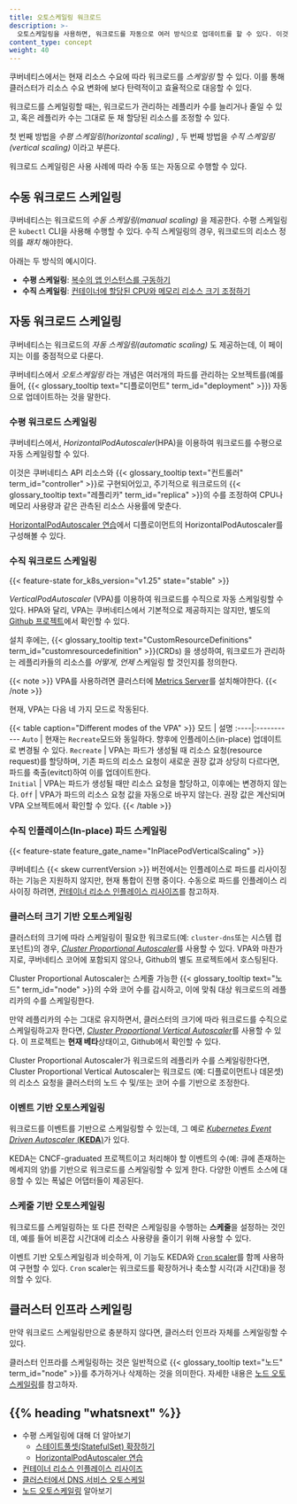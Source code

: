 ```yaml
---
title: 오토스케일링 워크로드
description: >-
  오토스케일링을 사용하면, 워크로드를 자동으로 여러 방식으로 업데이트를 할 수 있다. 이것은 클러스터가 리소스 요청에 좀 더 유연하고 효율적으로 반응하게 해준다.
content_type: concept
weight: 40
---
```


<!-- overview -->

쿠버네티스에서는 현재 리소스 수요에 따라 워크로드를 _스케일링_ 할 수 있다.
이를 통해 클러스터가 리소스 수요 변화에 보다 탄력적이고 효율적으로 대응할 수 있다.

워크로드를 스케일링할 때는, 워크로드가 관리하는 레플리카 수를 늘리거나 줄일 수 있고, 혹은 레플리카 수는 그대로 둔 채 할당된
리소스를 조정할 수 있다.

첫 번째 방법을 _수평 스케일링(horizontal scaling)_ , 두 번째 방법을 _수직 스케일링(vertical scaling)_ 
이라고 부른다.

워크로드 스케일링은 사용 사례에 따라 수동 또는 자동으로 수행할 수 있다.

<!-- body -->

## 수동 워크로드 스케일링

쿠버네티스는 워크로드의 _수동 스케일링(manual scaling)_ 을 제공한다. 수평 스케일링은
`kubectl` CLI을 사용해 수행할 수 있다.
수직 스케일링의 경우, 워크로드의 리소스 정의를 _패치_ 해야한다.

아래는 두 방식의 예시이다.

- **수평 스케일링**: [복수의 앱 인스턴스를 구동하기](/ko/docs/tutorials/kubernetes-basics/scale/scale-intro/)
- **수직 스케일링**: [컨테이너에 할당된 CPU와 메모리 리소스 크기 조정하기](/docs/tasks/configure-pod-container/resize-container-resources)

## 자동 워크로드 스케일링

쿠버네티스는 워크로드의 _자동 스케일링(automatic scaling)_ 도 제공하는데, 이 페이지는 이를 중점적으로 다룬다.

쿠버네티스에서 _오토스케일링_ 라는 개념은 여러개의 파드를 관리하는 오브젝트를(예를 들어, 
{{< glossary_tooltip text="디플로이먼트" term_id="deployment" >}}) 
자동으로 업데이트하는 것을 말한다.

### 수평 워크로드 스케일링

쿠버네티스에서, _HorizontalPodAutoscaler_(HPA)을 이용하여 워크로드를 수평으로 자동 스케일링할 수 있다.

이것은 쿠버네티스 API 리소스와 {{< glossary_tooltip text="컨트롤러" term_id="controller" >}}로
구현되어있고, 주기적으로 워크로드의 {{< glossary_tooltip text="레플리카" term_id="replica" >}}의 수를 조정하여
CPU나 메모리 사용량과 같은 관측된 리소스 사용률에 맞춘다.

[HorizontalPodAutoscaler 연습](/ko/docs/tasks/run-application/horizontal-pod-autoscale-walkthrough)에서 디플로이먼트의 HorizontalPodAutoscaler를 구성해볼 수 있다.

### 수직 워크로드 스케일링

{{< feature-state for_k8s_version="v1.25" state="stable" >}}

_VerticalPodAutoscaler_ (VPA)를 이용하여 워크로드를 수직으로 자동 스케일링할 수 있다.
HPA와 달리, VPA는 쿠버네티스에서 기본적으로 제공하지는 않지만, 별도의 
[Github 프로젝트](https://github.com/kubernetes/autoscaler/tree/9f87b78df0f1d6e142234bb32e8acbd71295585a/vertical-pod-autoscaler)에서 확인할 수 있다.

설치 후에는, {{< glossary_tooltip text="CustomResourceDefinitions" term_id="customresourcedefinition" >}}(CRDs) 을 생성하여,
워크로드가 관리하는 레플리카들의 리소스를 _어떻게_, _언제_ 스케일링 할 것인지를 정의한다.

{{< note >}}
VPA를 사용하려면 클러스터에
[Metrics Server](https://github.com/kubernetes-sigs/metrics-server)를 설치해야한다.
{{< /note >}}

현재, VPA는 다음 네 가지 모드로 작동된다.

{{< table caption="Different modes of the VPA" >}}
모드 | 설명
:----|:-----------
`Auto` | 현재는 `Recreate`모드와 동일하다. 향후에 인플레이스(in-place) 업데이트로 변경될 수 있다.
`Recreate` | VPA는 파드가 생성될 때 리소스 요청(resource request)를 할당하며, 기존 파드의 리소스 요청이 새로운 권장 값과 상당히 다르다면, 파드를 축출(evitct)하여 이를 업데이트한다.  
`Initial` | VPA는 파드가 생성될 때만 리소스 요청을 할당하고, 이후에는 변경하지 않는다.
`Off` | VPA가 파드의 리소스 요청 값을 자동으로 바꾸지 않는다. 권장 값은 계산되며 VPA 오브젝트에서 확인할 수 있다.
{{< /table >}}

### 수직 인플레이스(In-place) 파드 스케일링

{{< feature-state feature_gate_name="InPlacePodVerticalScaling" >}}

쿠버네티스 {{< skew currentVersion >}} 버전에서는 인플레이스로 파드를 리사이징하는 기능은 지원하지 않지만,
현재 통합이 진행 중이다.
수동으로 파드를 인플레이스 리사이징 하려면, [컨테이너 리소스 인플레이스 리사이즈](/docs/tasks/configure-pod-container/resize-container-resources/)를 참고하자.

### 클러스터 크기 기반 오토스케일링

클러스터의 크기에 따라 스케일링이 필요한 워크로드(예: `cluster-dns`또는 시스템 컴포넌트)의 경우,
[_Cluster Proportional Autoscaler_](https://github.com/kubernetes-sigs/cluster-proportional-autoscaler)를
사용할 수 있다.
VPA와 마찬가지로, 쿠버네티스 코어에 포함되지 않으나,
Github의 별도 프로젝트에서 호스팅된다.

Cluster Proportional Autoscaler는 스케줄 가능한 {{< glossary_tooltip text="노드" term_id="node" >}}의 수와 코어 수를 감시하고,
이에 맞춰 대상 워크로드의 레플리카의 수를 스케일링한다.

만약 레플리카의 수는 그대로 유지하면서, 클러스터의 크기에 따라 워크로드를 수직으로 스케일링하고자 한다면, 
[_Cluster Proportional Vertical Autoscaler_](https://github.com/kubernetes-sigs/cluster-proportional-vertical-autoscaler)를 사용할 수 있다.
이 프로젝트는 **현재 베타**상태이고, Github에서 확인할 수 있다.

Cluster Proportional Autoscaler가 워크로드의 레플리카 수를 스케일링한다면,
Cluster Proportional Vertical Autoscaler는 워크로드
(예: 디플로이먼트나 데몬셋)의 리소스 요청을 클러스터의 노드 수 및/또는 코어 수를 기반으로 조정한다. 

### 이벤트 기반 오토스케일링

워크로드를 이벤트를 기반으로 스케일링할 수 있는데, 그 예로
[_Kubernetes Event Driven Autoscaler_ (**KEDA**)](https://keda.sh/)가 있다.

KEDA는 CNCF-graduated 프로젝트이고 처리해야 할 이벤트의 수(예: 큐에 존재하는 메세지의 양)를
기반으로 워크로드를 스케일링할 수 있게 한다. 다양한
이벤트 소스에 대응할 수 있는 폭넓은 어댑터들이 제공된다.

### 스케줄 기반 오토스케일링

워크로드를 스케일링하는 또 다른 전략은 스케일링을 수행하는 **스케줄**을 설정하는 것인데, 예를 들어
비혼잡 시간대에 리소스 사용량을 줄이기 위해 사용할 수 있다.

이벤트 기반 오토스케일링과 비슷하게, 이 기능도 KEDA와 [`Cron` scaler](https://keda.sh/docs/latest/scalers/cron/)를
함께 사용하여 구현할 수 있다.
`Cron` scaler는 워크로드를 확장하거나 축소할 시각(과 시간대)을 정의할 수 있다.

## 클러스터 인프라 스케일링

만약 워크로드 스케일링만으로 충분하지 않다면, 클러스터 인프라 자체를 스케일링할 수 있다.

클러스터 인프라를 스케일링하는 것은 일반적으로 {{< glossary_tooltip text="노드" term_id="node" >}}를 추가하거나 삭제하는 것을 의미한다.
자세한 내용은 [노드 오토스케일링](/docs/concepts/cluster-administration/node-autoscaling/)를
참고하자.

## {{% heading "whatsnext" %}}

- 수평 스케일링에 대해 더 알아보기
  - [스테이트풀셋(StatefulSet) 확장하기](/ko/docs/tasks/run-application/scale-stateful-set/)
  - [HorizontalPodAutoscaler 연습](/ko/docs/tasks/run-application/horizontal-pod-autoscale-walkthrough/)
- [컨테이너 리소스 인플레이스 리사이즈](/docs/tasks/configure-pod-container/resize-container-resources/)
- [클러스터에서 DNS 서비스 오토스케일](/ko/docs/tasks/administer-cluster/dns-horizontal-autoscaling/)
- [노드 오토스케일링](/docs/concepts/cluster-administration/node-autoscaling/) 알아보기
